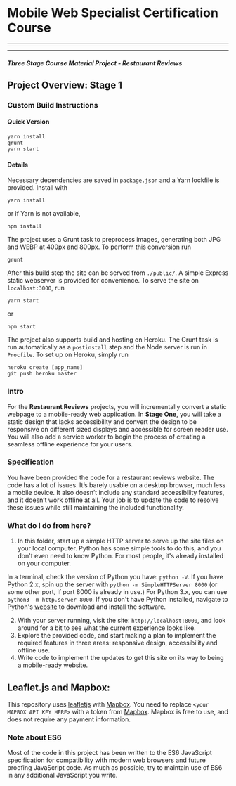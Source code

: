 # Mobile Web Specialist Certification Course
---

---
#### _Three Stage Course Material Project - Restaurant Reviews_

## Project Overview: Stage 1

### Custom Build Instructions

#### Quick Version

```
yarn install
grunt
yarn start
```

#### Details

Necessary dependencies are saved in `package.json` and a Yarn lockfile is
provided. Install with
```
yarn install
```
or if Yarn is not available,
```
npm install
```

The project uses a Grunt task to preprocess images, generating both JPG and WEBP
at 400px and 800px. To perform this conversion run
```
grunt
```

After this build step the site can be served from `./public/`. A simple Express
static webserver is provided for convenience. To serve the site on
`localhost:3000`, run
```
yarn start
```
or
```
npm start
```

The project also supports build and hosting on Heroku. The Grunt task is run
automatically as a `postinstall` step and the Node server is run in `Procfile`.
To set up on Heroku, simply run
```
heroku create [app_name]
git push heroku master
```

### Intro

For the **Restaurant Reviews** projects, you will incrementally convert a static webpage to a mobile-ready web application. In **Stage One**, you will take a static design that lacks accessibility and convert the design to be responsive on different sized displays and accessible for screen reader use. You will also add a service worker to begin the process of creating a seamless offline experience for your users.

### Specification

You have been provided the code for a restaurant reviews website. The code has a lot of issues. It’s barely usable on a desktop browser, much less a mobile device. It also doesn’t include any standard accessibility features, and it doesn’t work offline at all. Your job is to update the code to resolve these issues while still maintaining the included functionality. 

### What do I do from here?

1. In this folder, start up a simple HTTP server to serve up the site files on your local computer. Python has some simple tools to do this, and you don't even need to know Python. For most people, it's already installed on your computer. 

In a terminal, check the version of Python you have: `python -V`. If you have Python 2.x, spin up the server with `python -m SimpleHTTPServer 8000` (or some other port, if port 8000 is already in use.) For Python 3.x, you can use `python3 -m http.server 8000`. If you don't have Python installed, navigate to Python's [website](https://www.python.org/) to download and install the software.

2. With your server running, visit the site: `http://localhost:8000`, and look around for a bit to see what the current experience looks like.
3. Explore the provided code, and start making a plan to implement the required features in three areas: responsive design, accessibility and offline use.
4. Write code to implement the updates to get this site on its way to being a mobile-ready website.

## Leaflet.js and Mapbox:

This repository uses [leafletjs](https://leafletjs.com/) with [Mapbox](https://www.mapbox.com/). You need to replace `<your MAPBOX API KEY HERE>` with a token from [Mapbox](https://www.mapbox.com/). Mapbox is free to use, and does not require any payment information. 

### Note about ES6

Most of the code in this project has been written to the ES6 JavaScript specification for compatibility with modern web browsers and future proofing JavaScript code. As much as possible, try to maintain use of ES6 in any additional JavaScript you write. 




